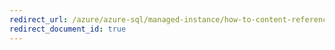 ```yaml
---
redirect_url: /azure/azure-sql/managed-instance/how-to-content-reference-guide
redirect_document_id: true
---
```

